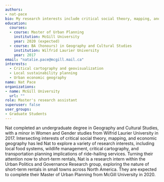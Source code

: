```yaml
---
authors:
- nat-pace
bio: My research interests include critical social theory, mapping, and economic geography.
education:
  courses:
  - course: Master of Urban Planning
    institution: McGill University
    year: 2020 (expected)
  - course: BA (honours) in Geography and Cultural Studies
    institution: Wilfrid Laurier University
    year: 2017
email: "natalie.pace@mcgill.mail.ca"
interests:
  - Critical cartography and geovisualization
  - Local sustainability planning
  - Urban economic geography
name: Nat Pace
organizations:
- name: McGill University
  url: ""
role: Master's research assistant
superuser: false
user_groups:
- Graduate Students
---
```


Nat completed an undergraduate degree in Geography and Cultural Studies, with a minor in Women and Gender studies from Wilfrid Laurier University in 2017. Intersecting interests of critical social theory, mapping, and economic geography has led Nat to explore a variety of research interests, including local food systems, wildlife management, critical cartography, and transportation planning implications of ride-hailing services. Turning their attention now to short-term rentals, Nat is a research intern within the Urban Politics and Governance Research group, exploring the nature of short-term rentals in small towns across North America. They are expected to complete their Master of Urban Planning from McGill University in 2020.